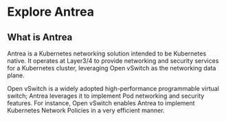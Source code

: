 # Explore Antrea

## What is Antrea

Antrea is a Kubernetes networking solution intended to be Kubernetes native. It operates at Layer3/4 to provide networking and security services for a Kubernetes cluster, leveraging Open vSwitch as the networking data plane.

Open vSwitch is a widely adopted high-performance programmable virtual switch; Antrea leverages it to implement Pod networking and security features. For instance, Open vSwitch enables Antrea to implement Kubernetes Network Policies in a very efficient manner.

